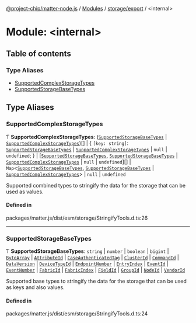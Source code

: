 [@project-chip/matter-node.js](../README.md) / [Modules](../modules.md) / [storage/export](storage_export.md) / \<internal\>

# Module: \<internal\>

## Table of contents

### Type Aliases

- [SupportedComplexStorageTypes](storage_export._internal_.md#supportedcomplexstoragetypes)
- [SupportedStorageBaseTypes](storage_export._internal_.md#supportedstoragebasetypes)

## Type Aliases

### SupportedComplexStorageTypes

Ƭ **SupportedComplexStorageTypes**: ([`SupportedStorageBaseTypes`](storage_export._internal_.md#supportedstoragebasetypes) \| [`SupportedComplexStorageTypes`](storage_export._internal_.md#supportedcomplexstoragetypes))[] \| \{ `[key: string]`: [`SupportedStorageBaseTypes`](storage_export._internal_.md#supportedstoragebasetypes) \| [`SupportedComplexStorageTypes`](storage_export._internal_.md#supportedcomplexstoragetypes) \| ``null`` \| `undefined`;  } \| [[`SupportedStorageBaseTypes`](storage_export._internal_.md#supportedstoragebasetypes), [`SupportedStorageBaseTypes`](storage_export._internal_.md#supportedstoragebasetypes) \| [`SupportedComplexStorageTypes`](storage_export._internal_.md#supportedcomplexstoragetypes) \| ``null`` \| `undefined`][] \| `Map`\<[`SupportedStorageBaseTypes`](storage_export._internal_.md#supportedstoragebasetypes), [`SupportedStorageBaseTypes`](storage_export._internal_.md#supportedstoragebasetypes) \| [`SupportedComplexStorageTypes`](storage_export._internal_.md#supportedcomplexstoragetypes)\> \| ``null`` \| `undefined`

Supported combined types to stringify the data for the storage that can be used as values.

#### Defined in

packages/matter.js/dist/esm/storage/StringifyTools.d.ts:26

___

### SupportedStorageBaseTypes

Ƭ **SupportedStorageBaseTypes**: `string` \| `number` \| `boolean` \| `bigint` \| [`ByteArray`](util_export.md#bytearray) \| [`AttributeId`](exports_datatype.md#attributeid) \| [`CaseAuthenticatedTag`](exports_datatype.md#caseauthenticatedtag) \| [`ClusterId`](exports_datatype.md#clusterid) \| [`CommandId`](exports_datatype.md#commandid) \| [`DataVersion`](exports_datatype.md#dataversion) \| [`DeviceTypeId`](exports_datatype.md#devicetypeid) \| [`EndpointNumber`](exports_datatype.md#endpointnumber) \| [`EntryIndex`](exports_datatype.md#entryindex) \| [`EventId`](exports_datatype.md#eventid) \| [`EventNumber`](exports_datatype.md#eventnumber) \| [`FabricId`](exports_datatype.md#fabricid) \| [`FabricIndex`](exports_datatype.md#fabricindex) \| [`FieldId`](exports_datatype.md#fieldid) \| [`GroupId`](exports_datatype.md#groupid) \| [`NodeId`](exports_datatype.md#nodeid) \| [`VendorId`](exports_datatype.md#vendorid)

Supported base types to stringify the data for the storage that can be used as keys and also values.

#### Defined in

packages/matter.js/dist/esm/storage/StringifyTools.d.ts:24
